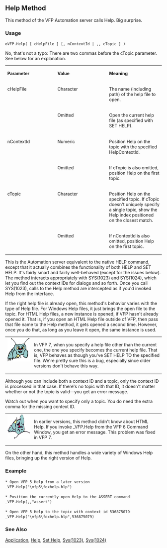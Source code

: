 ## Help Method

This method of the VFP Automation server calls Help. Big surprise.

### Usage

```foxpro
oVFP.Help( [ cHelpFile ] [, nContextId | ,, cTopic ] )
```

No, that's not a typo: There are two commas before the cTopic parameter. See below for an explanation.

<table>
<tr>
  <td width="32%" valign="top">
  <p><b>Parameter</b></p>
  </td>
  <td width=23% valign=top>
  <p><b>Value</b></p>
  </td>
  <td width=45% valign=top>
  <p><b>Meaning</b></p>
  </td>
 </tr>
<tr>
  <td width=32% rowspan=2 valign=top>
  <p>cHelpFile</p>
  </td>
  <td width=23% valign=top>
  <p>Character</p>
  </td>
  <td width=45% valign=top>
  <p>The name (including path) of the help file to open.</p>
  </td>
 </tr>
<tr>
  <td width=33% valign=top>
  <p>Omitted</p>
  </td>
  <td width=67% valign=top>
  <p>Open the current help file (as specified with SET HELP).</p>
  </td>
 </tr>
<tr>
  <td width=32% rowspan=2 valign=top>
  <p>nContextId</p>
  </td>
  <td width=23% valign=top>
  <p>Numeric</p>
  </td>
  <td width=45% valign=top>
  <p>Position Help on the topic with the specified HelpContextId.</p>
  </td>
 </tr>
<tr>
  <td width=33% valign=top>
  <p>Omitted</p>
  </td>
  <td width=67% valign=top>
  <p>If cTopic is also omitted, position Help on the first topic.</p>
  </td>
 </tr>
<tr>
  <td width=32% rowspan=2 valign=top>
  <p>cTopic</p>
  </td>
  <td width=23% valign=top>
  <p>Character</p>
  </td>
  <td width=45% valign=top>
  <p>Position Help on the specified topic. If cTopic doesn't uniquely specify a single topic, show the Help index positioned on the closest match.</p>
  </td>
 </tr>
<tr>
  <td width=33% valign=top>
  <p>Omitted</p>
  </td>
  <td width=67% valign=top>
  <p>If nContextId is also omitted, position Help on the first topic.</p>
  </td>
 </tr>
</table>

This is the Automation server equivalent to the native HELP command, except that it actually combines the functionality of both HELP and SET HELP. It's fairly smart and fairly well-behaved (except for the issues below). The method interacts appropriately with SYS(1023) and SYS(1024), which let you find out the context IDs for dialogs and so forth. Once you call SYS(1023), calls to the Help method are intercepted as if you'd invoked Help from the interface.

If the right help file is already open, this method's behavior varies with the type of Help file. For Windows Help files, it just brings the open file to the topic. For HTML Help files, a new instance is opened, if VFP hasn't already opened it. That is, if you open an HTML Help file outside of VFP, then pass that file name to the Help method, it gets opened a second time. However, once you do that, as long as you leave it open, the same instance is used.

<table>
<tr>
  <td width="17%" valign="top">
<img width="95" height="77" src="bug.gif">
  </td>
  <td width=83%>
  <p>In VFP 7, when you specify a help file other than the current one, the one you specify becomes the current help file. That is, VFP behaves as though you've SET HELP TO the specified file. We're pretty sure this is a bug, especially since older versions don't behave this way.</p>
  </td>
 </tr>
</table>

Although you can include both a context ID and a topic, only the context ID is processed in that case. If there's no topic with that ID, it doesn't matter whether or not the topic is valid&mdash;you get an error message.

Watch out when you want to specify only a topic. You do need the extra comma for the missing context ID.

<table>
<tr>
  <td width="17%" valign="top">
<img width="95" height="78" src="fixbug1.gif">
  </td>
  <td width=83%>
  <p>In earlier versions, this method didn't know about HTML Help. If you invoke _VFP.Help from the VFP 6 Command Window, you get an error message. This problem was fixed in VFP 7.</p>
  </td>
 </tr>
</table>

On the other hand, this method handles a wide variety of Windows Help files, bringing up the right version of Help.

### Example

```foxpro
* Open VFP 5 Help from a later version
_VFP.Help("\vfp5\foxhelp.hlp")

* Position the currently open Help to the ASSERT command
_VFP.Help(,,"assert")

* Open VFP 5 Help to the topic with context id 536875079
_VFP.Help("\vfp5\foxhelp.hlp",536875079)
```
### See Also

[Application](s4g683.md), [Help](s4g116.md), [Set Help](s4g116.md), [Sys(1023)](s4g639.md), [Sys(1024)](s4g639.md)